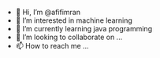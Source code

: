 - 👋 Hi, I’m @afifimran
- 👀 I’m interested in machine learning
- 🌱 I’m currently learning java programming
- 💞️ I’m looking to collaborate on ...
- 📫 How to reach me ...

<!---
afifimran/afifimran is a ✨ special ✨ repository because its `README.md` (this file) appears on your GitHub profile.
You can click the Preview link to take a look at your changes.
--->
